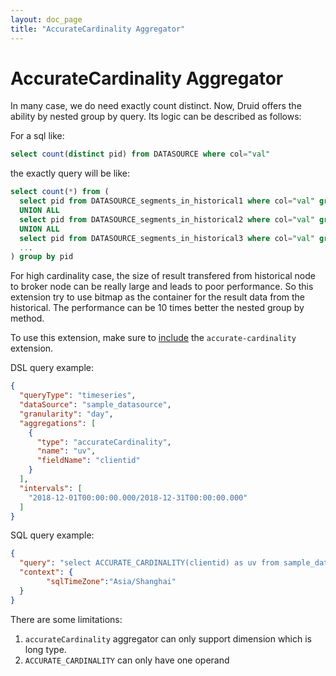 ```yaml
---
layout: doc_page
title: "AccurateCardinality Aggregator"
---
```


<!--
  ~ Licensed to the Apache Software Foundation (ASF) under one
  ~ or more contributor license agreements.  See the NOTICE file
  ~ distributed with this work for additional information
  ~ regarding copyright ownership.  The ASF licenses this file
  ~ to you under the Apache License, Version 2.0 (the
  ~ "License"); you may not use this file except in compliance
  ~ with the License.  You may obtain a copy of the License at
  ~
  ~   http://www.apache.org/licenses/LICENSE-2.0
  ~
  ~ Unless required by applicable law or agreed to in writing,
  ~ software distributed under the License is distributed on an
  ~ "AS IS" BASIS, WITHOUT WARRANTIES OR CONDITIONS OF ANY
  ~ KIND, either express or implied.  See the License for the
  ~ specific language governing permissions and limitations
  ~ under the License.
  -->

# AccurateCardinality Aggregator

In many case, we do need exactly count distinct.
Now, Druid offers the ability by nested group by query.
Its logic can be described as follows:

For a sql like:
```sql
select count(distinct pid) from DATASOURCE where col="val"
```
the exactly query will be like:
```sql
select count(*) from (
  select pid from DATASOURCE_segments_in_historical1 where col="val" group by pid
  UNION ALL
  select pid from DATASOURCE_segments_in_historical2 where col="val" group by pid
  UNION ALL
  select pid from DATASOURCE_segments_in_historical3 where col="val" group by pid
  ...
) group by pid
```

For high cardinality case, the size of result transfered from historical node to broker node can be really large and leads to poor performance.
So this extension try to use bitmap as the container for the result data from the historical.
The performance can be 10 times better the nested group by method.

To use this extension, make sure to [include](../../operations/including-extensions.html) the `accurate-cardinality` extension.

DSL query example:

```json
{
  "queryType": "timeseries",
  "dataSource": "sample_datasource",
  "granularity": "day",
  "aggregations": [
    {
      "type": "accurateCardinality",
      "name": "uv",
      "fieldName": "clientid"
    }
  ],
  "intervals": [
    "2018-12-01T00:00:00.000/2018-12-31T00:00:00.000"
  ]
}
```

SQL query example:

```json
{
  "query": "select ACCURATE_CARDINALITY(clientid) as uv from sample_datasource where __time >= '2018-12-01 00:00:00' and __time < '2018-12-31 00:00:00'",
  "context": {
        "sqlTimeZone":"Asia/Shanghai"
  }
}
```

There are some limitations:

1. `accurateCardinality` aggregator can only support dimension which is long type.
2. `ACCURATE_CARDINALITY` can only have one operand